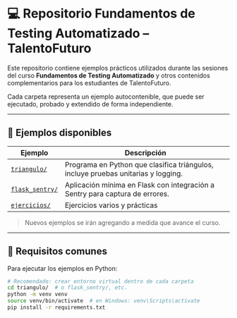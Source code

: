 
# 💻 Repositorio Fundamentos de Testing Automatizado – TalentoFuturo

Este repositorio contiene ejemplos prácticos utilizados durante las sesiones del curso **Fundamentos de Testing Automatizado** y otros contenidos complementarios para los estudiantes de TalentoFuturo.

Cada carpeta representa un ejemplo autocontenible, que puede ser ejecutado, probado y extendido de forma independiente.

---

## 📁 Ejemplos disponibles

| Ejemplo                            | Descripción                                                                 |
|-----------------------------------|-----------------------------------------------------------------------------|
| [`triangulo/`](./Triangulo/)      | Programa en Python que clasifica triángulos, incluye pruebas unitarias y logging. |
| [`flask_sentry/`](./flask_sentry/) | Aplicación mínima en Flask con integración a Sentry para captura de errores.     |
| [`ejercicios/`](./ejercicios/) | Ejercicios varios y prácticas     |


> Nuevos ejemplos se irán agregando a medida que avance el curso.

---

## 🧰 Requisitos comunes

Para ejecutar los ejemplos en Python:

```bash
# Recomendado: crear entorno virtual dentro de cada carpeta
cd triangulo/  # o flask_sentry/, etc.
python -m venv venv
source venv/bin/activate  # en Windows: venv\Scripts\activate
pip install -r requirements.txt
